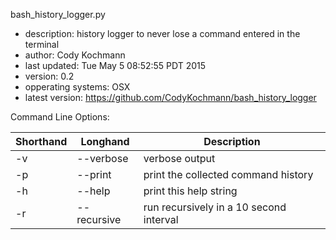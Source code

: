 bash_history_logger.py
  - description: history logger to never lose a command entered in the terminal
  - author: Cody Kochmann
  - last updated: Tue May 5 08:52:55 PDT 2015
  - version: 0.2
  - opperating systems: OSX
  - latest version: https://github.com/CodyKochmann/bash_history_logger


Command Line Options:

|Shorthand | Longhand    | Description|
|----------|-------------|------------------------------------------|
|-v        |--verbose    | verbose output|
|-p        |--print      | print the collected command history|
|-h        |--help       | print this help string|
|-r        |--recursive  | run recursively in a 10 second interval|

